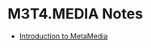 # M3T4.MEDIA Notes

- [Introduction to MetaMedia](https://github.com/M3T4MEDIA/notes/blob/master/intro/READEME.md)

